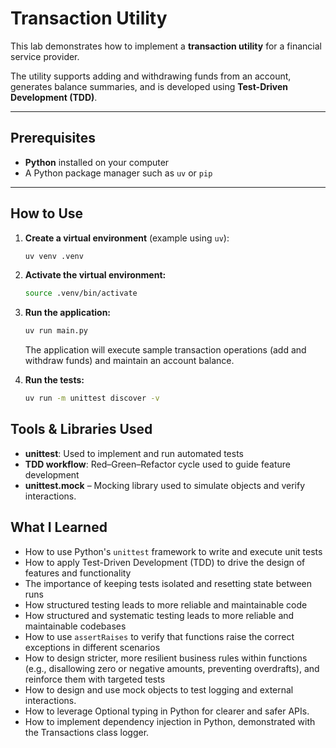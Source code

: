 # Transaction Utility

This lab demonstrates how to implement a **transaction utility** for a financial service provider.

The utility supports adding and withdrawing funds from an account, generates balance summaries, and is developed using **Test-Driven Development (TDD)**.

---

## Prerequisites

- **Python** installed on your computer
- A Python package manager such as `uv` or `pip`

---

## How to Use

1. **Create a virtual environment** (example using `uv`):

   ```bash
   uv venv .venv
   ```

2. **Activate the virtual environment:**

   ```bash
   source .venv/bin/activate
   ```

3. **Run the application:**

   ```bash
   uv run main.py
   ```

   The application will execute sample transaction operations (add and withdraw funds) and maintain an account balance.

4. **Run the tests:**
   ```bash
   uv run -m unittest discover -v
   ```

## Tools & Libraries Used

- **unittest**: Used to implement and run automated tests
- **TDD workflow**: Red–Green–Refactor cycle used to guide feature development
- **unittest.mock** – Mocking library used to simulate objects and verify interactions.

## What I Learned

- How to use Python's `unittest` framework to write and execute unit tests
- How to apply Test-Driven Development (TDD) to drive the design of features and functionality
- The importance of keeping tests isolated and resetting state between runs
- How structured testing leads to more reliable and maintainable code
- How structured and systematic testing leads to more reliable and maintainable codebases
- How to use `assertRaises` to verify that functions raise the correct exceptions in different scenarios
- How to design stricter, more resilient business rules within functions (e.g., disallowing zero or negative amounts, preventing overdrafts), and reinforce them with targeted tests
- How to design and use mock objects to test logging and external interactions.
- How to leverage Optional typing in Python for clearer and safer APIs.
- How to implement dependency injection in Python, demonstrated with the Transactions class logger.
